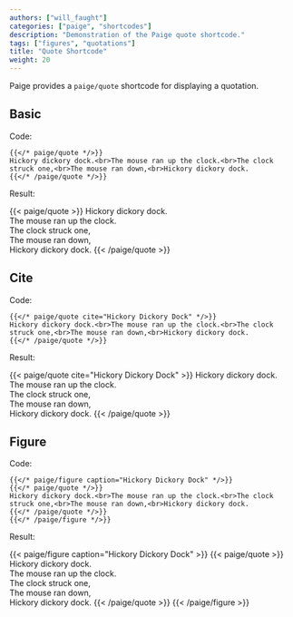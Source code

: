 ```yaml
---
authors: ["will_faught"]
categories: ["paige", "shortcodes"]
description: "Demonstration of the Paige quote shortcode."
tags: ["figures", "quotations"]
title: "Quote Shortcode"
weight: 20
---
```


Paige provides a `paige/quote` shortcode for displaying a quotation.

<!--more-->

## Basic

Code:

```go-text-template
{{</* paige/quote */>}}
Hickory dickory dock.<br>The mouse ran up the clock.<br>The clock struck one,<br>The mouse ran down,<br>Hickory dickory dock.
{{</* /paige/quote */>}}
```

Result:

{{< paige/quote >}}
Hickory dickory dock.<br>The mouse ran up the clock.<br>The clock struck one,<br>The mouse ran down,<br>Hickory dickory dock.
{{< /paige/quote >}}

## Cite

Code:

```go-text-template
{{</* paige/quote cite="Hickory Dickory Dock" */>}}
Hickory dickory dock.<br>The mouse ran up the clock.<br>The clock struck one,<br>The mouse ran down,<br>Hickory dickory dock.
{{</* /paige/quote */>}}
```

Result:

{{< paige/quote cite="Hickory Dickory Dock" >}}
Hickory dickory dock.<br>The mouse ran up the clock.<br>The clock struck one,<br>The mouse ran down,<br>Hickory dickory dock.
{{< /paige/quote >}}

## Figure

Code:

```go-text-template
{{</* paige/figure caption="Hickory Dickory Dock" */>}}
{{</* paige/quote */>}}
Hickory dickory dock.<br>The mouse ran up the clock.<br>The clock struck one,<br>The mouse ran down,<br>Hickory dickory dock.
{{</* /paige/quote */>}}
{{</* /paige/figure */>}}
```

Result:

{{< paige/figure caption="Hickory Dickory Dock" >}}
{{< paige/quote >}}
Hickory dickory dock.<br>The mouse ran up the clock.<br>The clock struck one,<br>The mouse ran down,<br>Hickory dickory dock.
{{< /paige/quote >}}
{{< /paige/figure >}}
